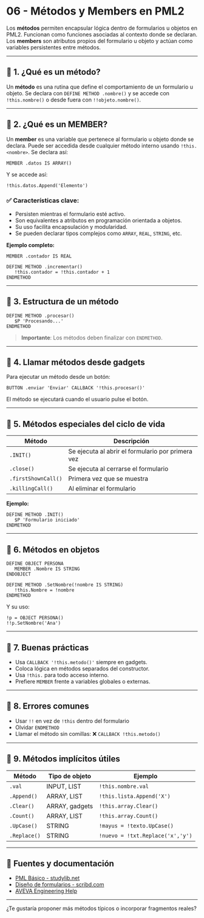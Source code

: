 # 06 - Métodos y Members en PML2

Los **métodos** permiten encapsular lógica dentro de formularios u objetos en PML2. Funcionan como funciones asociadas al contexto donde se declaran. Los **members** son atributos propios del formulario u objeto y actúan como variables persistentes entre métodos.

---

## 🔹 1. ¿Qué es un método?

Un **método** es una rutina que define el comportamiento de un formulario u objeto. Se declara con `DEFINE METHOD .nombre()` y se accede con `!this.nombre()` o desde fuera con `!!objeto.nombre()`.

---

## 🔹 2. ¿Qué es un MEMBER?

Un **member** es una variable que pertenece al formulario u objeto donde se declara. Puede ser accedida desde cualquier método interno usando `!this.<nombre>`. Se declara así:

```pml
MEMBER .datos IS ARRAY()
```

Y se accede así:
```pml
!this.datos.Append('Elemento')
```

### ✅ Características clave:
- Persisten mientras el formulario esté activo.
- Son equivalentes a atributos en programación orientada a objetos.
- Su uso facilita encapsulación y modularidad.
- Se pueden declarar tipos complejos como `ARRAY`, `REAL`, `STRING`, etc.

**Ejemplo completo:**
```pml
MEMBER .contador IS REAL

DEFINE METHOD .incrementar()
   !this.contador = !this.contador + 1
ENDMETHOD
```

---

## 🔹 3. Estructura de un método

```pml
DEFINE METHOD .procesar()
   $P 'Procesando...'
ENDMETHOD
```

> **Importante**: Los métodos deben finalizar con `ENDMETHOD`.

---

## 🔹 4. Llamar métodos desde gadgets

Para ejecutar un método desde un botón:
```pml
BUTTON .enviar 'Enviar' CALLBACK '!this.procesar()'
```

El método se ejecutará cuando el usuario pulse el botón.

---

## 🔹 5. Métodos especiales del ciclo de vida

| Método             | Descripción                                               |
|--------------------|-----------------------------------------------------------|
| `.INIT()`          | Se ejecuta al abrir el formulario por primera vez         |
| `.close()`         | Se ejecuta al cerrarse el formulario                      |
| `.firstShownCall()`| Primera vez que se muestra                                |
| `.killingCall()`   | Al eliminar el formulario                                 |

**Ejemplo:**
```pml
DEFINE METHOD .INIT()
   $P 'Formulario iniciado'
ENDMETHOD
```

---

## 🔹 6. Métodos en objetos

```pml
DEFINE OBJECT PERSONA
   MEMBER .Nombre IS STRING
ENDOBJECT

DEFINE METHOD .SetNombre(!nombre IS STRING)
   !this.Nombre = !nombre
ENDMETHOD
```

Y su uso:
```pml
!p = OBJECT PERSONA()
!!p.SetNombre('Ana')
```

---

## 🔹 7. Buenas prácticas

- Usa `CALLBACK '!this.metodo()'` siempre en gadgets.
- Coloca lógica en métodos separados del constructor.
- Usa `!this.` para todo acceso interno.
- Prefiere `MEMBER` frente a variables globales o externas.

---

## 🔹 8. Errores comunes

- Usar `!!` en vez de `!this` dentro del formulario
- Olvidar `ENDMETHOD`
- Llamar el método sin comillas: ❌ `CALLBACK !this.metodo()`

---

## 🔹 9. Métodos implícitos útiles

| Método           | Tipo de objeto    | Ejemplo                          |
|------------------|-------------------|----------------------------------|
| `.val`           | INPUT, LIST       | `!this.nombre.val`               |
| `.Append()`      | ARRAY, LIST       | `!this.lista.Append('X')`        |
| `.Clear()`       | ARRAY, gadgets    | `!this.array.Clear()`            |
| `.Count()`       | ARRAY, LIST       | `!this.array.Count()`            |
| `.UpCase()`      | STRING            | `!mayus = !texto.UpCase()`       |
| `.Replace()`     | STRING            | `!nuevo = !txt.Replace('x','y')` |

---

## 🔗 Fuentes y documentación

- [PML Básico - studylib.net](https://studylib.net/doc/27098831/pml-basics?utm_source=chatgpt.com)
- [Diseño de formularios - scribd.com](https://www.scribd.com/document/491334486/Material-PML-Training-Form-Design-REV06?utm_source=chatgpt.com)
- [AVEVA Engineering Help](https://help.aveva.com/AVEVA_Everything3D/1.1/SOFTCG/wwhdata/files.htm?utm_source=chatgpt.com)

---

¿Te gustaría proponer más métodos típicos o incorporar fragmentos reales?